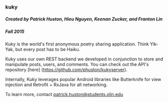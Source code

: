 ### kuky

##### Created by Patrick Huston, Hieu Nguyen, Keenan Zucker, and Franton Lin
##### Fall 2015

Kuky is the world's first anonymous poetry sharing application. Think Yik-Yak, but every post has to be Haiku. 

Kuky uses our own REST backend we developed in conjunction to store and manipulate posts, users, and comments. You can check out the API's repository [here] (https://github.com/phuston/kukyserver).

Internally, Kuky leverages popular Android libraries like Butterknife for view injection and Retrofit + RxJava for all networking.

To learn more, contact patrick.huston@students.olin.edu
